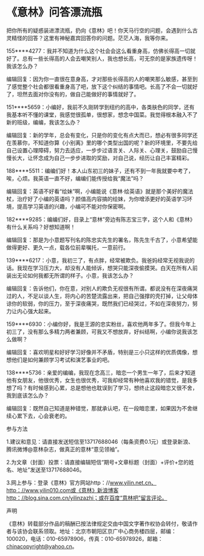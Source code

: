 # 《意林》问答漂流瓶

把你所有的疑惑装进漂流瓶，扔向《意林》吧！你天马行空的问题，会遇到什么古灵精怪的回答？这里有神秘嘉宾回答你的问题。茫茫人海，我等你来。 

155****4277：我并不知道为什么这个社会会这么看重身高，仿佛长得高一切就好了。总有一些长得高的人会去嘲笑别人，我也想长高，可无奈的是家族遗传呀！我该怎么办？ 

编辑回复：因为你一直很在意身高，才对那些长得高的人的嘲笑那么敏感，甚至到了感觉整个社会都很看重身高了吧，放下这个纠结的事情吧。长高了不会一切就好了，坦然去面对你没有的，做自己能做好的事情就好了。 

151****5659：小编好，我前不久刚转学到纽约的高中，各类肤色的同学，还有我基本听不懂的课堂，我感觉很孤单，很想家，想念中国菜。我觉得根本融入不了新的班级，编编，我该怎么办？ 

编辑回复：新的学年，总会有变化，只是你的变化有点大而已，想必有很多同学还在羡慕你，不知道你算《小别离》里的哪个类型出国的呢？新的环境里，不要先给自己设置心理障碍，努力去适应，一步步过语言关、人际关、心理关，鼓励自己慢慢长大，让怀念成为自己一步步进取的奖励，对自己说，经历让自己丰富精彩。 

188****5511：编编们好！本人山东初三的妹子，还有不到一年我就要中考了，唉，心烦。我英语一直不好，编编们能传授给我“魔法”吗？ 

编辑回复：英语不好看“绘妹”啊，小编能说《意林·绘英语》就是那个美好的魔法杖，治疗好了小编的英语吗？颜值高内容搞的绘妹，为你增添更好的英语学习环境，提高学习英语的兴趣，小编可不能对你保密啊。 

182****9285：编编们好，目录上“意林”旁边有陈志宝三字，这个人和《意林》有什么关系吗？好想知道啊！ 

编辑回复：那是为小意题写刊名的陈忠实先生的署名，陈先生千古了，小意希望能做得更好、更久一点，载各位前辈嘱托，一意前行。 

139****6217：小意，我初三了，有点胖，经常被欺负。我爸妈经常无视我说的话。我现在学习压力大，却没有人能倾诉，想哭只能深夜偷摸哭。白天在所有人前装出无论如何我都无所谓的样子。小意，我该怎么办？ 

编辑回复：告诉他们，你在意，对别人的欺负无视很有所谓。都说没有在深夜痛哭过的人，不足以谈人生，将内心的苦楚流露出来，把自己强撑的壳打掉，让父母体谅你的软弱，你的压力，至于深夜痛哭，既然我们已经哭过，不如在深夜努力，努力让内心强大起来。 

159****6930：小编你好，我是王源的忠实粉丝，喜欢他两年多了。但我今年上初三了，没有那么多精力两者兼顾，可我又不想放弃，好纠结啊，小编你说我该怎么做啊？ 

编辑回复：喜欢明星和好好学习好像并不矛盾，特别是三小只这样的优质偶像，想想他们是如何兼顾学习考试和演艺事业的吧。 

138****5736：亲爱的编编，我现在念高三，暗恋一个男生一年了，后来才知道他有女朋友，他很优秀，女生也很优秀，可我却经常有种他喜欢我的错觉，是我多想了吗？有时候感到心累，总是想他也耽误到了学习，想终止这段暗恋又很不舍，我到底该怎么办？ 

编辑回复：既然自己知道是种错觉，那就承认吧，在一段暗恋里，如果因为不舍继续心累下去，心会衰老的。 

参与方法 

1.建议和意见：请直接发送短信至13717688046（每条资费0.1元）或登录新浪、腾讯微博@意林杂志，做真正的意林“意见领袖”。 

2.为文章（封面）投票：请直接编辑短信“期号+文章标题（封面）+评价+您的姓名、地址”发送至13717688046。 

3.网上参与：登录《意林》官方网站http：//www.yilin.net.cn、http：//www.yilin010.com或《意林》新浪博客http：//blog.sina.com.cn/yilinzazhi；或在百度“意林吧”留言评论。 

声明 

《意林》转载部分作品的稿酬已按法律规定交由中国文字著作权协会转付，敬请作者与该协会联系领取。地址：北京市朝阳区京广中心商务楼四层，邮编：100020，电话：010-65978906，传真：010-65978926，邮箱：chinacopyright@yahoo.cn。